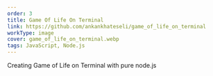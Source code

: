```yaml
---
order: 3
title: Game Of Life On Terminal
link: https://github.com/ankankhateseli/game_of_life_on_terminal
workType: image
cover: game_of_life_on_terminal.webp
tags: JavaScript, Node.js
---
```


Creating Game of Life on Terminal with pure node.js
